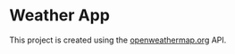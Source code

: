# Weather App
This project is created using the [openweathermap.org](https://openweathermap.org) API.